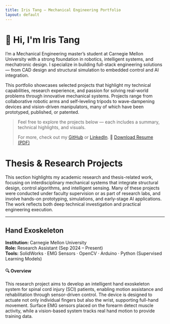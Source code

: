 ```yaml
---
title: Iris Tang – Mechanical Engineering Portfolio
layout: default
---
```


# 👋 Hi, I'm Iris Tang

I’m a Mechanical Engineering master’s student at Carnegie Mellon University with a strong foundation in robotics, intelligent systems, and mechatronic design. I specialize in building full-stack engineering solutions — from CAD design and structural simulation to embedded control and AI integration.

This portfolio showcases selected projects that highlight my technical capabilities, research experience, and passion for solving real-world problems through innovative mechanical systems. Projects range from collaborative robotic arms and self-leveling tripods to wave-dampening devices and vision-driven manipulators, many of which have been prototyped, published, or patented.

> Feel free to explore the projects below — each includes a summary, technical highlights, and visuals.
> 
> For more, check out my [GitHub](https://github.com/k2t2-314) or [LinkedIn](https://linkedin.com/in/xinxuant314).
> 📄 [Download Resume (PDF)](https://github.com/k2t2-314/resume.pdf)

# Thesis & Research Projects

This section highlights my academic research and thesis-related work, focusing on interdisciplinary mechanical systems that integrate structural design, control algorithms, and intelligent sensing. Many of these projects were conducted under faculty supervision or as part of research labs, and involve hands-on prototyping, simulations, and early-stage AI applications. The work reflects both deep technical investigation and practical engineering execution.

* * *

## Hand Exoskeleton

**Institution:** Carnegie Mellon University  
**Role:** Research Assistant (Sep 2024 – Present)  
**Tools:** SolidWorks · EMG Sensors · OpenCV · Arduino · Python (Supervised Learning Models)

#### 🔍 Overview
This research project aims to develop an intelligent hand exoskeleton system for spinal cord injury (SCI) patients, enabling motion assistance and rehabilitation through sensor-driven control. The device is designed to actuate not only individual fingers but also the wrist, supporting full-hand movement. Surface EMG sensors placed on the forearm detect muscle activity, while a vision-based system tracks real hand motion to provide training data.




